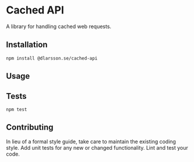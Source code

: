 Cached API
=========

A library for handling cached web requests.

## Installation

  `npm install @dlarsson.se/cached-api`

## Usage


## Tests

  `npm test`

## Contributing

In lieu of a formal style guide, take care to maintain the existing coding style. Add unit tests for any new or changed functionality. Lint and test your code.
